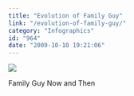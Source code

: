 ```yaml
---
title: "Evolution of Family Guy"
link: "/evolution-of-family-guy/"
category: "Infographics"
id: "964"
date: "2009-10-10 19:21:06"
---
```


![](http://imgur.com/WSS0y.gif)

Family Guy Now and Then
